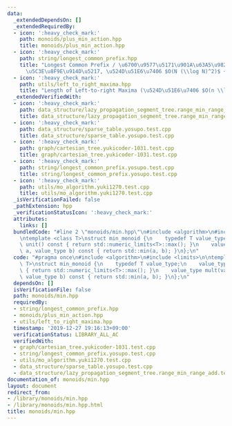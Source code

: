 ```yaml
---
data:
  _extendedDependsOn: []
  _extendedRequiredBy:
  - icon: ':heavy_check_mark:'
    path: monoids/plus_min_action.hpp
    title: monoids/plus_min_action.hpp
  - icon: ':heavy_check_mark:'
    path: string/longest_common_prefix.hpp
    title: "Longest Common Prefix / \u6700\u9577\u5171\u901A\u63A5\u982D\u8F9E (\u63A5\
      \u5C3E\u8F9E\u914D\u5217, \u524D\u51E6\u7406 $O(N (\\log N)^2)$ + $O(1)$)"
  - icon: ':heavy_check_mark:'
    path: utils/left_to_right_maxima.hpp
    title: "Length of Left-to-right Maxima (\u524D\u51E6\u7406 $O(n \\log n)$ + $O(1)$)"
  _extendedVerifiedWith:
  - icon: ':heavy_check_mark:'
    path: data_structure/lazy_propagation_segment_tree.range_min_range_add.test.cpp
    title: data_structure/lazy_propagation_segment_tree.range_min_range_add.test.cpp
  - icon: ':heavy_check_mark:'
    path: data_structure/sparse_table.yosupo.test.cpp
    title: data_structure/sparse_table.yosupo.test.cpp
  - icon: ':heavy_check_mark:'
    path: graph/cartesian_tree.yukicoder-1031.test.cpp
    title: graph/cartesian_tree.yukicoder-1031.test.cpp
  - icon: ':heavy_check_mark:'
    path: string/longest_common_prefix.yosupo.test.cpp
    title: string/longest_common_prefix.yosupo.test.cpp
  - icon: ':heavy_check_mark:'
    path: utils/mo_algorithm.yuki1270.test.cpp
    title: utils/mo_algorithm.yuki1270.test.cpp
  _isVerificationFailed: false
  _pathExtension: hpp
  _verificationStatusIcon: ':heavy_check_mark:'
  attributes:
    links: []
  bundledCode: "#line 2 \"monoids/min.hpp\"\n#include <algorithm>\n#include <limits>\n\
    \ntemplate <class T>\nstruct min_monoid {\n    typedef T value_type;\n    value_type\
    \ unit() const { return std::numeric_limits<T>::max(); }\n    value_type mult(value_type\
    \ a, value_type b) const { return std::min(a, b); }\n};\n"
  code: "#pragma once\n#include <algorithm>\n#include <limits>\n\ntemplate <class\
    \ T>\nstruct min_monoid {\n    typedef T value_type;\n    value_type unit() const\
    \ { return std::numeric_limits<T>::max(); }\n    value_type mult(value_type a,\
    \ value_type b) const { return std::min(a, b); }\n};\n"
  dependsOn: []
  isVerificationFile: false
  path: monoids/min.hpp
  requiredBy:
  - string/longest_common_prefix.hpp
  - monoids/plus_min_action.hpp
  - utils/left_to_right_maxima.hpp
  timestamp: '2019-12-27 19:16:13+09:00'
  verificationStatus: LIBRARY_ALL_AC
  verifiedWith:
  - graph/cartesian_tree.yukicoder-1031.test.cpp
  - string/longest_common_prefix.yosupo.test.cpp
  - utils/mo_algorithm.yuki1270.test.cpp
  - data_structure/sparse_table.yosupo.test.cpp
  - data_structure/lazy_propagation_segment_tree.range_min_range_add.test.cpp
documentation_of: monoids/min.hpp
layout: document
redirect_from:
- /library/monoids/min.hpp
- /library/monoids/min.hpp.html
title: monoids/min.hpp
---
```

